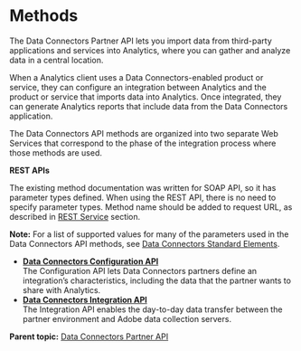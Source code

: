 # Methods

The Data Connectors Partner API lets you import data from third-party applications and services into Analytics, where you can gather and analyze data in a central location.

When a Analytics client uses a Data Connectors-enabled product or service, they can configure an integration between Analytics and the product or service that imports data into Analytics. Once integrated, they can generate Analytics reports that include data from the Data Connectors application.

The Data Connectors API methods are organized into two separate Web Services that correspond to the phase of the integration process where those methods are used.

**REST APIs** 

The existing method documentation was written for SOAP API, so it has parameter types defined. When using the REST API, there is no need to specify parameter types. Method name should be added to request URL, as described in [REST Service](../Overview/c_overview_rest.md#) section.

**Note:** For a list of supported values for many of the parameters used in the Data Connectors API methods, see [Data Connectors Standard Elements](../standard_elements/r_standard_elements.md#).

-   **[Data Connectors Configuration API](../Genesis_API/config_api/c_genesis_api_config.md)**  
The Configuration API lets Data Connectors partners define an integration’s characteristics, including the data that the partner wants to share with Analytics.
-   **[Data Connectors Integration API](../Genesis_API/integration_api/c_genesis_api_integrate.md)**  
The Integration API enables the day-to-day data transfer between the partner environment and Adobe data collection servers.

**Parent topic:** [Data Connectors Partner API](../Overview/c_genapi_overview.md)

